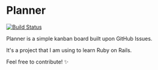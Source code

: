 # Planner

[![Build Status](https://travis-ci.org/rogertinsley/planner.svg?branch=master)](https://travis-ci.org/rogertinsley/planner)

Planner is a simple kanban board built upon GitHub Issues.

It's a project that I am using to learn Ruby on Rails.

Feel free to contribute! :sparkles:
